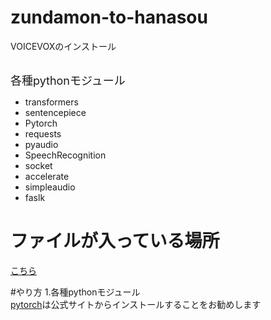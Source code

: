 # zundamon-to-hanasou
VOICEVOXのインストール

<a><br><font size=+1>各種pythonモジュール</font>
-  transformers
-  sentencepiece
-  Pytorch
- requests
-  pyaudio
-  SpeechRecognition
-  socket
-  accelerate
-  simpleaudio
-  faslk
</a>

# ファイルが入っている場所
[こちら](/venv)

#やり方
1.各種pythonモジュール
<br> 
[pytorch](https://pytorch.org/)は公式サイトからインストールすることをお勧めします
